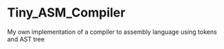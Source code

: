 # Tiny_ASM_Compiler
My own implementation of a compiler to assembly language using tokens and AST tree
